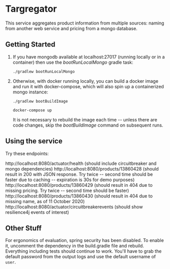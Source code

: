 # Targregator

This service aggregates product information from multiple sources: naming from another web service and pricing from a mongo database.

## Getting Started

1. If you have mongodb available at localhost:27017 (running locally or in a container) then use the _bootRunLocalMongo_ gradle task:

    `./gradlew bootRunLocalMongo` 

2. Otherwise, with docker running locally, you can build a docker image and run it with docker-compose, which will also spin up a containerized mongo instance:

    `./gradlew bootBuildImage`
    
    `docker-compose up`
    
    It is not necessary to rebuild the image each time -- unless there are code changes, skip the _bootBuildImage_ command on subsequent runs.

## Using the service

Try these endpoints:

http://localhost:8080/actuator/health (should include circuitbreaker and mongo dependencies)
http://localhost:8080/products/13860428 (should result in 200 with JSON response. Try twice -- second time should be faster due to caching -- expiration is 30s for demo purposes)
http://localhost:8080/products/13860429 (should result in 404 due to missing pricing. Try twice -- second time should be faster)
http://localhost:8080/products/13860430 (should result in 404 due to missing name, as of 11 October 2020)
http://localhost:8080/actuator/circuitbreakerevents (should show resilience4j events of interest)

## Other Stuff

For ergonomics of evaluation, spring security has been disabled. To enable it, uncomment the dependency in the build.gradle file and rebuild. Everything including tests should continue to work. You'll have to grab the default password from the output logs and use the default username of `user`.  
